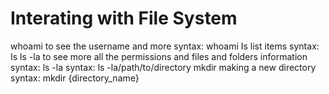 # Interating with File System
whoami
to see the username and more
syntax: whoami
Is
list items
syntax: Is
ls -la
to see more all the permissions and files and folders information
syntax: ls -la
syntax: ls -la/path/to/directory
mkdir
making a new directory
syntax: mkdir {directory_name}

